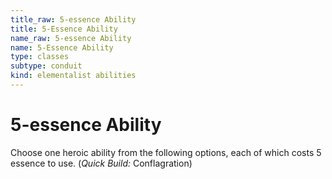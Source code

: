 ```yaml
---
title_raw: 5-essence Ability
title: 5-Essence Ability
name_raw: 5-essence Ability
name: 5-Essence Ability
type: classes
subtype: conduit
kind: elementalist abilities
---
```


# 5-essence Ability

Choose one heroic ability from the following options, each of which costs 5 essence to use. (*Quick Build:* Conflagration)
